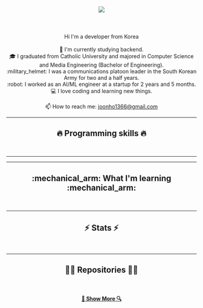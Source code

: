 <h1 align="center">
  <a href="https://git.io/typing-svg">
    <img src="https://readme-typing-svg.herokuapp.com/?lines=Hello,+Eveyone!+👋;I am JoonHo Seong ....;Nice+to+meet+you!&center=true&size=30">
  </a>
</h1>


<h5 align="center">
</h5>
<br>
<p align="center">
 Hi I'm a developer from Korea 
  <br>
  <br>
  🔬 I'm currently studying backend.
  <br>
  🎓 I graduated from Catholic University and majored in Computer Science and Media Engineering (Bachelor of Engineering).
  <br>
:military_helmet: I was a communications platoon leader in the South Korean Army for two and a half years.
  <br>
  :robot: I worked as an AI/ML engineer at a startup for 2 years and 5 months.
  <br>
  💻 I love coding and learning new things.
  <br>
  <br>
  📫 How to reach me: <a href="mailto: joonho1366@gmail.com">joonho1366@gmail.com</a>
</p>

<hr>
<h2 align="center">🔥 Programming skills 🔥</h2>
<br>
</p>
<hr>

<hr>
<h2 align="center">:mechanical_arm: What I'm learning :mechanical_arm:</h2>
<br>
</p>
<hr>

<h2 align="center">⚡ Stats ⚡</h2>
<br>
</p>

<hr>

<h2 align="center">👨‍💻 Repositories 👨‍💻</h2>
<br>

<h4 align="center">
  <a href="https://github.com/JoonHoSeong?tab=repositories" title="Show Repositories">🔎 Show More 🔍</a>
</h4>




